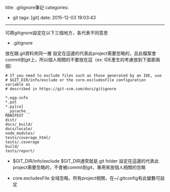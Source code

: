 title: .gitignore筆記
categories:
  - git
tags: [git]
date: 2015-12-03 19:03:43
---

<!-- more -->

可將gitignore設定在以下三個地方，各代表不同意思

* .gitignore

放在跟.git資料夾同一層
設定在這邊的代表此project需要忽略的，且此檔案會commit到git上，所以個人相關的不要放在這（ex: IDE產生的考慮放到下面那兩個）
```text .gitignore
# If you need to exclude files such as those generated by an IDE, use
# $GIT_DIR/info/exclude or the core.excludesFile configuration variable as
# described in https://git-scm.com/docs/gitignore

*.egg-info
*.pot
*.py[co]
__pycache__
MANIFEST
dist/
docs/_build/
docs/locale/
node_modules/
tests/coverage_html/
tests/.coverage
build/
tests/report/
```

* $GIT_DIR/info/exclude
$GIT_DIR通常就是.git folder
設定在這邊的代表此project需要忽略的，不會被commit到git，專用來放個人相關的忽略

* core.excludesFile
全域忽略，所有project相關，在~/.gitconfig有此變數可設定
